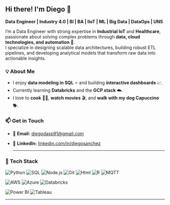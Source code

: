 ## Hi there! I'm Diego 👋  
**Data Engineer | Industry 4.0 | BI | BA | IIoT | ML | Big Data | DataOps | UNS**

I’m a Data Engineer with strong expertise in **Industrial IoT** and **Healthcare**, passionate about solving complex problems through **data, cloud technologies, and automation** 🤖.  
I specialize in designing scalable data architectures, building robust ETL pipelines, and developing analytical models that transform raw data into actionable insights.

### 💡 About Me
- I enjoy **data modeling in SQL** ⭐ and building **interactive dashboards** 📈.  
- Currently learning **Databricks** and the **GCP stack** ☁️.  
- I love to **cook** 👨‍🍳, **watch movies** 🎬, and **walk with my dog Capuccino** 🐕.  

### 📫 Get in Touch
- 📧 **Email:** [diegodasp91@gmail.com](mailto:diegodasp91@gmail.com)  
- 💼 **LinkedIn:** [linkedin.com/in/diegosanchez](https://linkedin.com/in/diegosanchez)

  ---

### 🧠 Tech Stack
![[Python](https://img.shields.io/badge/Python-3776AB?style=for-the-badge&logo=python&logoColor=white)](https://img.shields.io/badge/Python-gray?style=flat&logo=python)
![SQL](https://img.shields.io/badge/SQL-gray?style=flat&logo=mysql)
![Node.js](https://img.shields.io/badge/Node.js-gray?style=flat&logo=nodedotjs)
![Git](https://img.shields.io/badge/Git-gray?style=flat&logo=git)
![Html](https://img.shields.io/badge/HTML-gray?style=flat&logo=html5)
![R](https://img.shields.io/badge/R-gray?style=flat&logo=r)
![MQTT](https://img.shields.io/badge/MQTT-gray?style=flat&logo=mqtt)

![AWS](https://img.shields.io/badge/AWS-FF9900?style=for-the-badge&logo=amazonaws&logoColor=white)
![Azure](https://img.shields.io/badge/Azure-0078D4?style=for-the-badge&logo=microsoftazure&logoColor=white)
![Databricks](https://img.shields.io/badge/Databricks-FF3621?style=for-the-badge&logo=databricks&logoColor=white)

![Power BI](https://img.shields.io/badge/PowerBI-F2C811?style=for-the-badge&logo=powerbi&logoColor=black)
![Tableau](https://img.shields.io/badge/Tableau-E97627?style=for-the-badge&logo=tableau&logoColor=white)

---

<!--
**diegomay91/diegomay91** is a ✨ _special_ ✨ repository because its `README.md` (this file) appears on your GitHub profile.

Here are some ideas to get you started:

- 🔭 I’m currently working on ...
- 🌱 I’m currently learning ...
- 👯 I’m looking to collaborate on ...
- 🤔 I’m looking for help with ...
- 💬 Ask me about ...
- 📫 How to reach me: ...
- 😄 Pronouns: ...
- ⚡ Fun fact: ...
-->
